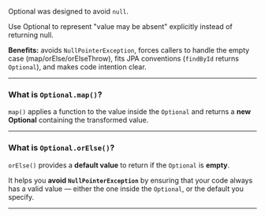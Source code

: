
Optional was designed to avoid `null`.

Use Optional to represent "value may be absent" explicitly instead of returning null. 

**Benefits:** avoids `NullPointerException`, forces callers to handle the empty case (map/orElse/orElseThrow), fits JPA conventions (`findById` returns `Optional`), and makes code intention clear.

---
### **What is `Optional.map()`?**

`map()` applies a function to the value inside the `Optional` and returns a **new Optional** containing the transformed value.

---
### **What is `Optional.orElse()`?**

`orElse()` provides a **default value** to return if the `Optional` is **empty**.

It helps you **avoid `NullPointerException`** by ensuring that your code always has a valid value — either the one inside the `Optional`, or the default you specify.

---

